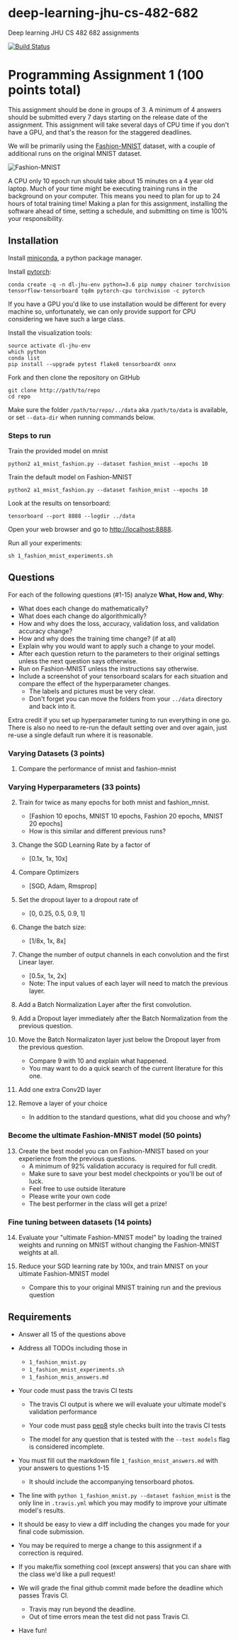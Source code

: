# deep-learning-jhu-cs-482-682
Deep learning JHU CS 482 682 assignments

[![Build Status](https://travis-ci.com/ahundt/deep-learning-jhu-cs-482-682.svg?token=PLqid21E6Q2dJvLJs4aD&branch=master)](https://travis-ci.com/ahundt/deep-learning-jhu-cs-482-682)


# Programming Assignment 1 (100 points total)

This assignment should be done in groups of 3. A minimum of 4 answers should be submitted every 7 days starting on the release date of the assignment. This assignment will take several days of CPU time if you don't have a GPU, and that's the reason for the staggered deadlines.

We will be primarily using the [Fashion-MNIST](https://arxiv.org/pdf/1708.07747.pdf) dataset, with a couple of additional runs on the original MNIST dataset.

![Fashion-MNIST](https://raw.githubusercontent.com/zalandoresearch/fashion-mnist/master/doc/img/fashion-mnist-sprite.png)

A CPU only 10 epoch run should take about 15 minutes on a 4 year old laptop. Much of your time might be executing training runs in the background on your computer. This means you need to plan for up to 24 hours of total training time! Making a plan for this assignment, installing the software ahead of time, setting a schedule, and submitting on time is 100% your responsibility.

## Installation

Install [miniconda](https://conda.io/docs/user-guide/install/index.html), a python package manager.


Install [pytorch](http://pytorch.org/):

```
conda create -q -n dl-jhu-env python=3.6 pip numpy chainer torchvision tensorflow-tensorboard tqdm pytorch-cpu torchvision -c pytorch
```

If you have a GPU you'd like to use installation would be different for every machine so, unfortunately, we can only provide support for CPU considering we have such a large class.


Install the visualization tools:

```
source activate dl-jhu-env
which python
conda list
pip install --upgrade pytest flake8 tensorboardX onnx
```

Fork and then clone the repository on GitHub

```
git clone http://path/to/repo
cd repo
```

Make sure the folder `/path/to/repo/../data` aka `/path/to/data` is available, or set `--data-dir` when running commands below.

### Steps to run


Train the provided model on mnist

```
python2 a1_mnist_fashion.py --dataset fashion_mnist --epochs 10
```

Train the default model on Fashion-MNIST


```
python2 a1_mnist_fashion.py --dataset fashion_mnist --epochs 10
```

Look at the results on tensorboard:

```
tensorboard --port 8888 --logdir ../data
```

Open your web browser and go to [http://localhost:8888](http://localhost:8888).


Run all your experiments:

```
sh 1_fashion_mnist_experiments.sh
```


## Questions

For each of the following questions (#1-15) analyze **What, How and, Why**:

  - What does each change do mathematically?
  - What does each change do algorithmically?
  - How and why does the loss, accuracy, validation loss, and validation accuracy change?
  - How and why does the training time change? (if at all)
  - Explain why you would want to apply such a change to your model.
  - After each question return to the parameters to their original settings unless the next question says otherwise.
  - Run on Fashion-MNIST unless the instructions say otherwise.
  - Include a screenshot of your tensorboard scalars for each situation and compare the effect of the hyperparameter changes.
      - The labels and pictures must be very clear.
      - Don't forget you can move the folders from your `../data` directory and back into it.

Extra credit if you set up hyperparameter tuning to run everything in one go.
There is also no need to re-run the default setting over and over again, just re-use a single default run where it is reasonable.

### Varying Datasets (3 points)

1. Compare the performance of mnist and fashion-mnist

### Varying Hyperparameters (33 points)

2. Train for twice as many epochs for both mnist and fashion_mnist.
    - [Fashion 10 epochs, MNIST 10 epochs, Fashion 20 epochs, MNIST 20 epochs]
    - How is this similar and different previous runs?

3. Change the SGD Learning Rate by a factor of
    - [0.1x, 1x, 10x]

4. Compare Optimizers
    - [SGD, Adam, Rmsprop]

5. Set the dropout layer to a dropout rate of
    - [0, 0.25, 0.5, 0.9, 1]

6. Change the batch size:
     - [1/8x, 1x, 8x]

7. Change the number of output channels in each convolution and the first Linear layer.
    - [0.5x, 1x, 2x]
    - Note: The input values of each layer will need to match the previous layer.

8. Add a Batch Normalization Layer after the first convolution.

9. Add a Dropout layer immediately after the Batch Normalization from the previous question.

10. Move the Batch Normalizaton layer just below the Dropout layer from the previous question.
    - Compare 9 with 10 and explain what happened.
    - You may want to do a quick search of the current literature for this one.

11. Add one extra Conv2D layer

12. Remove a layer of your choice
    - In addition to the standard questions, what did you choose and why?


### Become the ultimate Fashion-MNIST model (50 points)

13. Create the best model you can on Fashion-MNIST based on your experience from the previous questions.
    - A minimum of 92% validation accuracy is required for full credit.
    - Make sure to save your best model checkpoints or you'll be out of luck.
    - Feel free to use outside literature
    - Please write your own code
    - The best performer in the class will get a prize!

### Fine tuning between datasets (14 points)

14. Evaluate your "ultimate Fashion-MNIST model" by loading the trained weights and running on MNIST without changing the Fashion-MNIST weights at all.

15. Reduce your SGD learning rate by 100x, and train MNIST on your ultimate Fashion-MNIST model
     - Compare this to your original MNIST training run and the previous question


## Requirements

- Answer all 15 of the questions above
- Address all TODOs including those in
    - `1_fashion_mnist.py`
    - `1_fashion_mnist_experiments.sh`
    - `1_fashion_mnis_answers.md`
- Your code must pass the travis CI tests
    - The travis CI output is where we will evaluate your ultimate model's validation performance

    - Your code must pass [pep8](https://www.python.org/dev/peps/pep-0008/) style checks  built into the travis CI tests
    - The model for any question that is tested with the `--test models` flag is considered incomplete.
- You must fill out the markdown file `1_fashion_mnist_answers.md` with your answers to questions 1-15
    - It should include the accompanying tensorboard photos.
- The line with `python 1_fashion_mnist.py --dataset fashion_mnist` is the only line in `.travis.yml` which you may modify to improve your ultimate model's results.

- It should be easy to view a diff including the changes you made for your final code submission.
- You may be required to merge a change to this assignment if a correction is required.
- If you make/fix something cool (except answers) that you can share with the class we'd like a pull request!
- We will grade the final github commit made before the deadline which passes Travis CI.
    - Travis may run beyond the deadline.
    - Out of time errors mean the test did not pass Travis CI.
- Have fun!
